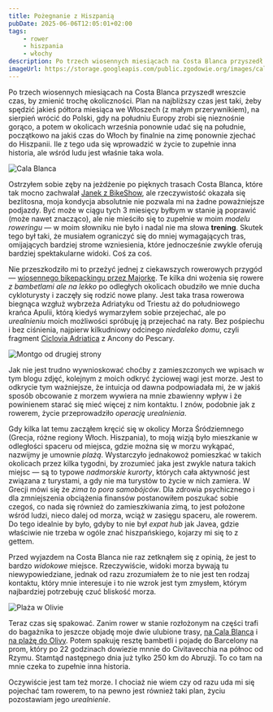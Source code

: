 ```yaml
---
title: Pożegnanie z Hiszpanią
pubDate: 2025-06-06T12:05:01+02:00
tags:
    - rower
    - hiszpania
    - włochy
description: Po trzech wiosennych miesiącach na Costa Blanca przyszedł wreszcie czas, by zmienić trochę okoliczności. Plan na najbliższy czas jest taki, żeby spędzić jakieś półtora miesiąca we Włoszech (z małym przerywnikiem), na sierpień wrócić do Polski, gdy na południu Europy zrobi się nieznośnie gorąco, a potem w okolicach września ponownie udać się na południe, początkowo na jakiś czas do Włoch by finalnie na zimę ponownie zjechać do Hiszpanii. Ile z tego uda się wprowadzić w życie to zupełnie inna historia, ale wśród ludu jest właśnie taka wola.
imageUrl: https://storage.googleapis.com/public.zgodowie.org/images/cala-blanca-2025-06.jpg
---
```


Po trzech wiosennych miesiącach na Costa Blanca przyszedł wreszcie czas, by zmienić trochę okoliczności. Plan na najbliższy czas jest taki, żeby spędzić jakieś półtora miesiąca we Włoszech (z małym przerywnikiem), na sierpień wrócić do Polski, gdy na południu Europy zrobi się nieznośnie gorąco, a potem w okolicach września ponownie udać się na południe, początkowo na jakiś czas do Włoch by finalnie na zimę ponownie zjechać do Hiszpanii. Ile z tego uda się wprowadzić w życie to zupełnie inna historia, ale wśród ludu jest właśnie taka wola.

![Cala Blanca](https://storage.googleapis.com/public.zgodowie.org/images/cala-blanca-2025-06.jpg 'Cala Blanca, częsty cel moich przejażdżek')

Ostrzyłem sobie zęby na jeżdżenie po pięknych trasach Costa Blanca, które tak mocno zachwalał [Janek z BikeShow](https://www.youtube.com/@bikeshowcc), ale rzeczywistość okazała się bezlitosna, moja kondycja absolutnie nie pozwala mi na żadne poważniejsze podjazdy. Być może w ciągu tych 3 miesięcy byłbym w stanie ją poprawić (może nawet znacząco), ale nie mieściło się to zupełnie w moim _modelu roweringu_ &mdash; w moim słowniku nie było i nadal nie ma słowa **trening**. Skutek tego był taki, że musiałem ograniczyć się do mniej wymagających tras, omijających bardziej strome wzniesienia, które jednocześnie zwykle oferują bardziej spektakularne widoki. Coś za coś.

Nie przeszkodziło mi to przeżyć jednej z ciekawszych rowerowych przygód &mdash; [wiosennego bikepackingu przez Majorkę](/blog/2025/04/dlugi-weekend-na-majorce). Te kilka dni wożenia się rowere _z bambetlami ale na lekko_ po odległych okolicach obudziło we mnie ducha cykloturysty i zaczęły się rodzić nowe plany. Jest taka trasa rowerowa biegnąca wzgłuż wybrzeża Adriatyku od Triestu aż do południowego krańca Apulii, którą kiedyś wymarzyłem sobie przejechać, ale po _urealnieniu_ moich możliwości spróbuję ją przejechać na raty. Bez pośpiechu i bez ciśnienia, najpierw kilkudniowy odcinego _niedaleko domu_, czyli fragment [Ciclovia Adriatica](https://www.bicitalia.org/it/bicitalia/gli-itinerari-bicitalia/131-bi6-ciclovia-adriatica) z Ancony do Pescary.

![Montgo od drugiej strony](https://storage.googleapis.com/public.zgodowie.org/images/montgo-od-drugiej%20strony.jpg 'Montgo z drogi do Jesus Pobre')

Jak nie jest trudno wywnioskować choćby z zamieszczonych we wpisach w tym blogu zdjęć, kolejnym z moich odkryć życiowej wagi jest morze. Jest to odkrycie tym ważniejsze, że intuicja od dawna podpowiadała mi, że w jakiś sposób obcowanie z morzem wywiera na mnie zbawienny wpływ i że powinienem starać się mieć więcej z nim kontaktu. I znów, podobnie jak z rowerem, życie przeprowadziło _operację urealnienia_.

Gdy kilka lat temu zacząłem kręcić się w okolicy Morza Śródziemnego (Grecja, różne regiony Włoch. Hiszpania), to moją wizją było mieszkanie w odległości spaceru od miejsca, gdzie można się w morzu wykąpać, nazwijmy je umownie _plażą_. Wystarczyło jednakowoż pomieszkać w takich okolicach przez kilka tygodni, by zrozumieć jaka jest zwykle natura takich miejsc &mdash; są to typowe _nadmorskie kurorty_, których cała aktywność jest związana z turystami, a gdy nie ma turystów to życie w nich zamiera. W Grecji mówi się że _zima to pora samobójców_. Dla zdrowia psychicznego i dla zmniejszenia obciążenia finansów postanowiłem poszukać sobie czegoś, co nada się również do zamieszkiwania zimą, to jest położone wśród ludzi, nieco dalej od morza, wciąż w zasięgu spaceru, ale rowerem. Do tego idealnie by było, gdyby to nie był _expat hub_ jak Javea, gdzie właściwie nie trzeba w ogóle znać hiszpańskiego, kojarzy mi się to z gettem.

Przed wyjazdem na Costa Blanca nie raz zetknąłem się z opinią, że jest to bardzo _widokowe_ miejsce. Rzeczywiście, widoki morza bywają tu niewypowiedziane, jednak od razu zrozumiałem że to nie jest ten rodzaj kontaktu, który mnie interesuje i to nie wzrok jest tym zmysłem, którym najbardziej potrzebuję czuć bliskość morza.

![Plaża w Olivie](https://storage.googleapis.com/public.zgodowie.org/images/plaza-w-olivie.jpg 'Najładniejsza plaża w okolicy jest w Olivie')

Teraz czas się spakować. Zanim rower w stanie rozłożonym na części trafi do bagażnika to jeszcze objadę moje dwie ulubione trasy, [na Cala Blanca](https://www.strava.com/activities/14696001733) i [na plażę do Olivy](https://www.strava.com/activities/14509738527). Potem spakuję resztę bambetli i pojadę do Barcelony na prom, który po 22 godzinach dowiezie mnnie do Civitavecchia na północ od Rzymu. Stamtąd następnego dnia już tylko 250 km do Abruzji. To co tam na mnie czeka to zupełnie inna historia.

Oczywiście jest tam też morze. I chociaż nie wiem czy od razu uda mi się pojechać tam rowerem, to na pewno jest również taki plan, życiu pozostawiam jego _urealnienie_.
